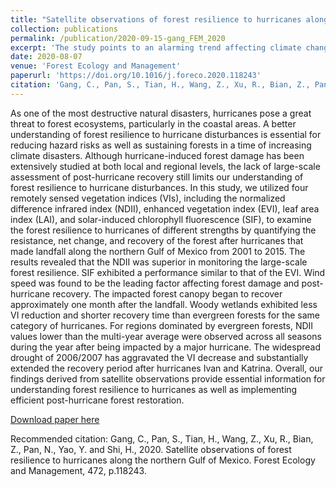 ```yaml
---
title: "Satellite observations of forest resilience to hurricanes along the northern Gulf of Mexico"
collection: publications
permalink: /publication/2020-09-15-gang_FEM_2020
excerpt: 'The study points to an alarming trend affecting climate change: Nitrous oxide has risen 20 percent from pre-industrial levels, and its growth has accelerated over recent decades due to emissions from various human activities. We further identify an emerging cause of increased atmospheric nitrous oxide coming from the interaction between global warming and nitrogen additions for food production further enhancing emissions from agriculture. Warmer temperatures tend to increase nitrous oxide emissions.The study also determined that the largest contributors to global nitrous oxide emissions come from East Asia, South Asia, Africa and South America.Emissions from synthetic fertilizers dominate releases in China, India and the U.S., while emissions from the application of livestock manure as fertilizer dominates releases in Africa and South America, the study found. The highest growth rates in emissions are found in emerging economies, particularly Brazil, China and India, where crop production and livestock numbers have increased. The co-authors agreed that the most surprising result of the study was the finding that current trends in nitrous oxide emissions are not compatible with pathways consistent to achieve the climate goals of the Paris Climate Agreement, or the Paris Accord. These findings underscore the urgency and opportunities to mitigate nitrous oxide emissions worldwide to avoid the worst of climate impacts.'
date: 2020-08-07
venue: 'Forest Ecology and Management'
paperurl: 'https://doi.org/10.1016/j.foreco.2020.118243'
citation: 'Gang, C., Pan, S., Tian, H., Wang, Z., Xu, R., Bian, Z., Pan, N., Yao, Y. and Shi, H., 2020. Satellite observations of forest resilience to hurricanes along the northern Gulf of Mexico. Forest Ecology and Management, 472, p.118243.'
---
```

As one of the most destructive natural disasters, hurricanes pose a great threat to forest ecosystems, particularly in the coastal areas. A better understanding of forest resilience to hurricane disturbances is essential for reducing hazard risks as well as sustaining forests in a time of increasing climate disasters. Although hurricane-induced forest damage has been extensively studied at both local and regional levels, the lack of large-scale assessment of post-hurricane recovery still limits our understanding of forest resilience to hurricane disturbances. In this study, we utilized four remotely sensed vegetation indices (VIs), including the normalized difference infrared index (NDII), enhanced vegetation index (EVI), leaf area index (LAI), and solar-induced chlorophyll fluorescence (SIF), to examine the forest resilience to hurricanes of different strengths by quantifying the resistance, net change, and recovery of the forest after hurricanes that made landfall along the northern Gulf of Mexico from 2001 to 2015. The results revealed that the NDII was superior in monitoring the large-scale forest resilience. SIF exhibited a performance similar to that of the EVI. Wind speed was found to be the leading factor affecting forest damage and post-hurricane recovery. The impacted forest canopy began to recover approximately one month after the landfall. Woody wetlands exhibited less VI reduction and shorter recovery time than evergreen forests for the same category of hurricanes. For regions dominated by evergreen forests, NDII values lower than the multi-year average were observed across all seasons during the year after being impacted by a major hurricane. The widespread drought of 2006/2007 has aggravated the VI decrease and substantially extended the recovery period after hurricanes Ivan and Katrina. Overall, our findings derived from satellite observations provide essential information for understanding forest resilience to hurricanes as well as implementing efficient post-hurricane forest restoration.

[Download paper here](https://doi.org/10.1016/j.foreco.2020.118243)

Recommended citation: Gang, C., Pan, S., Tian, H., Wang, Z., Xu, R., Bian, Z., Pan, N., Yao, Y. and Shi, H., 2020. Satellite observations of forest resilience to hurricanes along the northern Gulf of Mexico. Forest Ecology and Management, 472, p.118243.